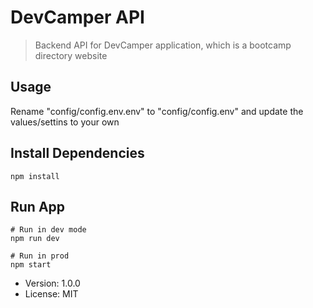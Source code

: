 # DevCamper API

> Backend API for DevCamper application, which is a bootcamp directory website

## Usage

Rename "config/config.env.env" to "config/config.env" and update the values/settins to your own

## Install Dependencies
```
npm install
```

## Run App
```
# Run in dev mode
npm run dev

# Run in prod
npm start
```

- Version: 1.0.0
- License: MIT